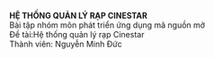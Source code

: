<b>HỆ THỐNG QUẢN LÝ RẠP CINESTAR</b><BR>
Bài tập nhóm môn phát triển ứng dụng mã nguồn mở<br>
Đề tài:Hệ thống quản lý rạp Cinestar<br>
Thành viên: Nguyễn Minh Đức<br>
